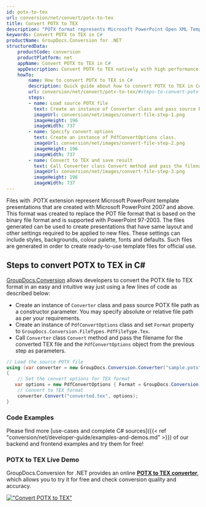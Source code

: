 ```yaml
---
id: potx-to-tex
url: conversion/net/convert/potx-to-tex
title: Convert POTX to TEX
description: "POTX format represents Microsoft PowerPoint Open XML Template with .potx extension. Learn how to convert POTX to TEX file programmatically in C# language using GroupDocs.Conversion for .NET library."
keywords: Convert POTX to TEX in C#
productName: GroupDocs.Conversion for .NET
structuredData:
    productCode: conversion
    productPlatform: net
    appName: Convert POTX to TEX in C#
    appDescription: Convert POTX to TEX natively with high performance using C# language and server side GroupDocs.Conversion for .NET APIs, without the use of any software like Microsoft or Open Office.
    howTo:
        name: How to convert POTX to TEX in C# 
        description: Quick guide about how to convert POTX to TEX in C# with high performance and accuracy.
        url: conversion/net/convert/potx-to-tex/#steps-to-convert-potx-to-tex-in-c
        steps:
        - name: Load source POTX file 
          text: Create an instance of Converter class and pass source POTX file path as a constructor parameter. You may specify absolute or relative file path as per your requirements. 
          imageUrl: conversion/net/images/convert-file-step-1.png
          imageHeight: 196
          imageWidth: 737
        - name: Specify convert options 
          text: Create an instance of PdfConvertOptions class.
          imageUrl: conversion/net/images/convert-file-step-2.png
          imageHeight: 196
          imageWidth: 737
        - name: Convert to TEX and save result 
          text: Call Converter class Convert method and pass the filename for the converted HTML file and the PdfConvertOptions object from the previous step as parameters.
          imageUrl: conversion/net/images/convert-file-step-3.png
          imageHeight: 196
          imageWidth: 737
---
```


Files with .POTX extension represent Microsoft PowerPoint template presentations that are created with Microsoft PowerPoint 2007 and above. This format was created to replace the POT file format that is based on the binary file format and is supported with PowerPoint 97-2003. The files generated can be used to create presentations that have same layout and other settings required to be applied to new files. These settings can include styles, backgrounds, colour palette, fonts and defaults. Such files are generated in order to create ready-to-use template files for official use.

## Steps to convert POTX to TEX in C#

[GroupDocs.Conversion](https://products.groupdocs.com/conversion/net) allows developers to convert the POTX file to TEX format in an easy and intuitive way just using a few lines of code as described below:

* Create an instance of `Converter` class and pass source POTX file path as a constructor parameter. You may specify absolute or relative file path as per your requirements. 
* Create an instance of `PdfConvertOptions` class and set `Format` property to `GroupDocs.Conversion.FileTypes.PdfFileType.Tex`.
* Call `Converter` class `Convert` method and pass the filename for the converted TEX file and the `PdfConvertOptions` object from the previous step as parameters.

```csharp
// Load the source POTX file
using (var converter = new GroupDocs.Conversion.Converter("sample.potx"))
{
    // Set the convert options for TEX format
   var options = new PdfConvertOptions { Format = GroupDocs.Conversion.FileTypes.PdfFileType.Tex };
    // Convert to TEX format
    converter.Convert("converted.tex", options);
}
```

### Code Examples

Please find more [use-cases and complete C# sources]({{< ref "conversion/net/developer-guide/examples-and-demos.md" >}}) of our backend and frontend examples and try them for free!

### POTX to TEX Live Demo

GroupDocs.Conversion for .NET provides an online [**POTX to TEX converter**](https://products.groupdocs.app/conversion/potx-to-tex), which allows you to try it for free and check conversion quality and accuracy.

[!["Convert POTX to TEX"](conversion/net/images/convert-to-tex/convert-potx-to-tex.png)](https://products.groupdocs.app/conversion/potx-to-tex)